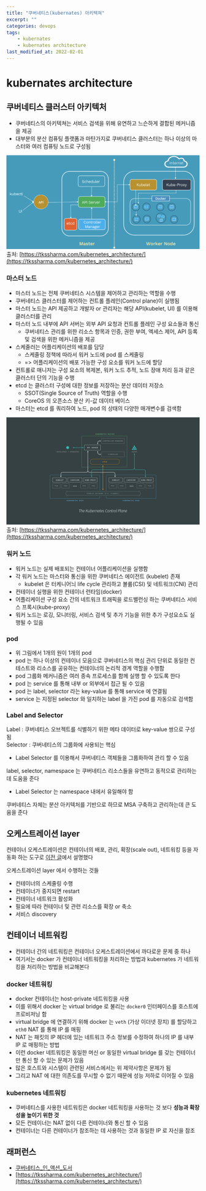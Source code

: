 ```yaml
---
title: "쿠버네티스(kubernates) 아키텍쳐"
excerpt: ""
categories: devops
tags:
    - kubernates
    - kubernates architecture
last_modified_at: 2022-02-01
---
```


# kubernates architecture

## 쿠버네티스 클러스터 아키텍처
- 쿠버네티스의 아키텍쳐는 서비스 검색을 위해 유연하고 느슨하게 결합된 메커니즘을 제공 
- 대부분의 분산 컴퓨팅 플랫폼과 마탄가지로 쿠버네티스 클러스터는 하나 이상의 마스터와 여러 컴퓨팅 노드로 구성됨

![kubernetes_architecture](/assets/images/posts/20201201/kubernetes_architecture.png)<br/>
출처: [https://tkssharma.com/kubernetes_architecture/](https://tkssharma.com/kubernetes_architecture/)
<br/>

### 마스터 노드 
- 마스터 노드는 전체 쿠버네티스 시스템을 제어하고 관리하는 역할을 수행
- 쿠버네티스 클러스터를 제어하는 컨트롤 플레인(Control plane)이 실행됨  
- 마스터 노드는 API 제공하고 개발자 or 관리자는 해당 API(kubelet, UI) 를 이용해 클러스터를 관리 
- 마스터 노드 내부에 API 서버는 외부 API 요청과 컨트롤 플레인 구성 요소들과 통신
  - 쿠버네티스 관리를 위한 리소스 항목과 인증, 권한 부여, 엑세스 제어, API 등록 및 검색을 위한 메커니즘을 제공 
- 스케줄러는 어플리케이션의 배포를 담당 
  - 스케줄링 정책에 따라서 워커 노드에 pod 를 스케줄링
  - => 어플리케이션의 배포 가능한 구성 요소를 워커 노드에 할당
- 컨트롤로 매니저는 구성 요소의 복제본, 워커 노드 추적, 노드 장애 처리 등과 같은 클러스터 단의 기능을 수행 
- etcd 는 클러스터 구성에 대한 정보를 저장하는 분산 데이터 저장소 
  - SSOT(Single Source of Truth) 역할을 수행 
  - CoreOS 의 오픈소스 분산 키-값 데이터 베이스 
- 마스터는 etcd 를 쿼리하여 노드, pod 의 상태의 다양한 매개변수를 검색함 

![kubernetes_label_selector](/assets/images/posts/20201201/kubernetes_label_selector.png)<br/>
출처: [https://tkssharma.com/kubernetes_architecture/](https://tkssharma.com/kubernetes_architecture/)
<br/>

### 워커 노드
- 워커 노드는 실제 배포되는 컨테이너 어플리케이션을 실행함 
- 각 워커 노드는 마스터와 통신을 위한 쿠버네티스 에이전트 (kubelet) 존재
  - kubelet 은 터케니어늬 life cycle 관리하고 볼륨(CSI) 및 네트워크(CNI) 관리 
- 컨테이너 실행을 위한 컨테이너 런타임(docker)
- 어플리케이션 구성 요소 간의 네트워크 트래픽을 로드밸런싱 하는 쿠버네티스 서비스 프록시(kube-proxy)
- 워커 노드는 로깅, 모니터링, 서비스 검색 및 추가 기능을 위한 추가 구성요소도 실행될 수 있음

### pod
- 위 그림에서 1개의 원이 1개의 pod  
- pod 는 하나 이상의 컨테이너 모음으로 쿠버네티스의 핵심 관리 단위로 동일한 컨테스트와 리소스를 공유하는 컨테이너의 논리적 경계 역할을 수행함 
- pod 그룹화 메커니즘은 여러 종속 프로세스를 함께 실행 할 수 있도록 한다 
- pod 는 service 를 통해 내부 or 외부에서 접근 될 수 있음 
- pod 는 label, selector 라는 key-value 를 통해 service 에 연결됨 
- service 는 지정된 selector 와 일치하는 label 을 가진 pod 를 자동으로 검색함

### Label and Selector
Label : 쿠버네티스 오브젝트를 식별하기 위한 메타 데이터로 key-value 쌍으로 구성됨<br/>
Selector : 쿠버네티스의 그룹화에 사용되는 핵심<br/>
- Label Selector 를 이용해서 쿠버네티스 객체들을 그룹화하여 관리 할 수 있음

label, selector, namespace 는 쿠버네티스 리소스들을 유연하고 동적으로 관리하는데 도움을 준다<br/>
- Label Selector 는 namespace 내에서 유일해야 함 

쿠버네티스 자체는 분산 아키텍처를 기반으로 하므로 MSA 구축하고 관리하는데 큰 도움을 준다<br/>

## 오케스트레이션 layer
컨테이너 오케스트레이션은 컨테이너의 배포, 관리, 확장(scale out), 네트워킹 등을 자동화 하는 도구로 [이전 글](https://kimkoungho.github.io/devops/kubernates/)에서 설명했다<br/>

오케스트레이션 layer 에서 수행하는 것들 
- 컨테이너의 스케줄링 수행 
- 컨테이너가 중지되면 restart 
- 컨테이너 네트워크 활성화 
- 필요에 따라 컨테이너 및 관련 리소스를 확장 or 축소 
- 서비스 discovery

## 컨테이너 네트워킹 
- 컨테이너 간의 네트워킹은 컨테이너 오케스트레이션에서 까다로운 문제 중 하나
- 여기서는 docker 가 컨테이너 네트워킹을 처리하는 방법과 kubernetes 가 네트워킹을 처리하는 방법을 비교해본다 

### docker 네트워킹 
- docker 컨테이너는 host-private 네트워킹을 사용
- 이를 위해서 docker 는 virtual bridge 로 불리는 ```docker0``` 인터페이스를 호스트에 프로비저닝 함 
- virtual bridge 에 연결하기 위해 docker 는 ```veth``` (가상 이더넷 장치) 를 할당하고 ```eth0``` NAT 를 통해 IP 를 매핑 
- NAT 는 패킷의 IP 헤더에 있는 네트워크 주소 정보를 수정하여 하나의 IP 를 내부 IP 로 매핑하는 방법  
- 이런 docker 네트워킹은 동일한 머신 or 동일한 virtual bridge 를 갖는 컨테이너만 통신 할 수 있는 문제가 있음 
- 많은 호스트와 시스템이 관련된 서비스에서는 위 제약사항은 문제가 됨 
- 그리고 NAT 에 대한 의존도를 무시할 수 없기 때문에 성능 저하로 이어질 수 있음 

### kubernetes 네트워킹 
- 쿠버네티스를 사용한 네트워킹은 docker 네트워킹을 사용하는 것 보다 **성능과 확장성을 높이기 위한 것** 
- 모든 컨테이너는 NAT 없이 다른 컨테이너와 통신 할 수 있음 
- 컨테이너는 다른 컨테이너가 참조하는 데 사용하는 것과 동일한 IP 로 자신을 참조 

## 래퍼런스 
- [쿠버네티스_인_액션_도서](http://www.yes24.com/Product/Goods/89607047)
- [https://tkssharma.com/kubernetes_architecture/](https://tkssharma.com/kubernetes_architecture/) 


